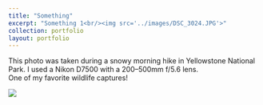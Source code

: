 ```yaml
---
title: "Something"
excerpt: "Something 1<br/><img src='../images/DSC_3024.JPG'>"
collection: portfolio
layout: portfolio
---
```


This photo was taken during a snowy morning hike in Yellowstone National Park. I used a Nikon D7500 with a 200–500mm f/5.6 lens.  
One of my favorite wildlife captures!

<img src='{{ site.baseurl }}/images/DSC_3242.JPG.JPG'>